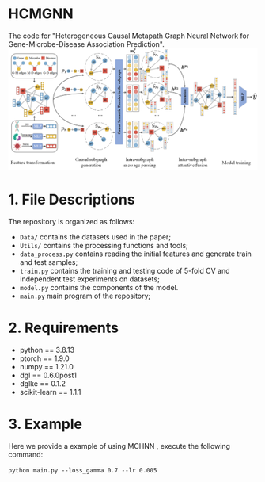 # HCMGNN
The code for "Heterogeneous Causal Metapath Graph Neural Network for Gene-Microbe-Disease Association Prediction".
![image](./Figure/model_figure.png)
# 1. File Descriptions
The repository is organized as follows:

- `Data/` contains the datasets used in the paper;
- `Utils/` contains the processing functions and tools;
- `data_process.py` contains reading the initial features and generate train and test samples;
- `train.py` contains the training and testing code of 5-fold CV and independent test experiments on datasets;
- `model.py` contains the components of the model.
- `main.py` main program of the repository;
# 2. Requirements
- python == 3.8.13
- ptorch == 1.9.0
- numpy == 1.21.0
- dgl == 0.6.0post1
- dglke == 0.1.2
- scikit-learn == 1.1.1
# 3. Example
Here we provide a example of using MCHNN , execute the following command:

`python main.py --loss_gamma 0.7 --lr 0.005`
